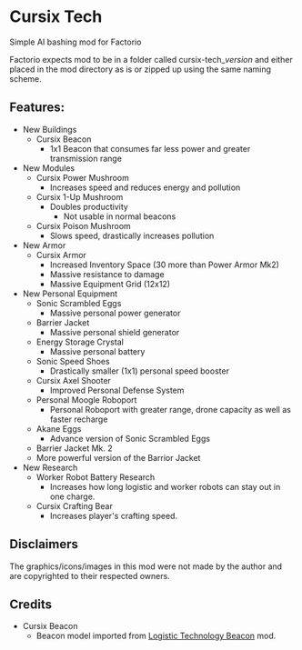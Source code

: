 # Cursix Tech
Simple AI bashing mod for Factorio

Factorio expects mod to be in a folder called cursix-tech_*version* and either placed in the mod directory as is or zipped up using the same naming scheme.

## Features:
- New Buildings
  - Cursix Beacon
    - 1x1 Beacon that consumes far less power and greater transmission range
- New Modules
  - Cursix Power Mushroom
    - Increases speed and reduces energy and pollution
  - Cursix 1-Up Mushroom
    - Doubles productivity
      - Not usable in normal beacons
  - Cursix Poison Mushroom
    - Slows speed, drastically increases pollution
- New Armor
  - Cursix Armor
    - Increased Inventory Space (30 more than Power Armor Mk2)
    - Massive resistance to damage
    - Massive Equipment Grid (12x12)
- New Personal Equipment
  - Sonic Scrambled Eggs
    - Massive personal power generator
  - Barrier Jacket
    - Massive personal shield generator
  - Energy Storage Crystal
    - Massive personal battery
  - Sonic Speed Shoes
    - Drastically smaller (1x1) personal speed booster
  - Cursix Axel Shooter
    - Improved Personal Defense System
  - Personal Moogle Roboport
    - Personal Roboport with greater range, drone capacity as well as faster recharge
  - Akane Eggs
    - Advance version of Sonic Scrambled Eggs
  -  Barrier Jacket Mk. 2
    - More powerful version of the Barrior Jacket
- New Research
  - Worker Robot Battery Research
    - Increases how long logistic and worker robots can stay out in one charge.
  - Cursix Crafting Bear
    - Increases player's crafting speed.

## Disclaimers
The graphics/icons/images in this mod were not made by the author and are copyrighted to their respected owners.

## Credits
- Cursix Beacon
  - Beacon model imported from [Logistic Technology Beacon](https://mods.factorio.com/mod/logtech-beacon) mod.